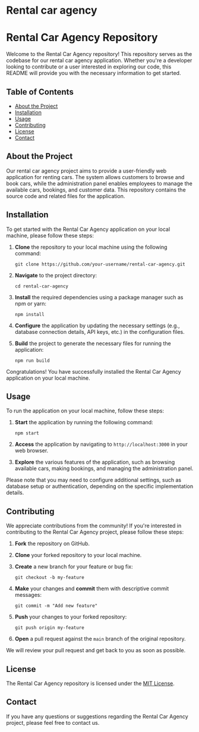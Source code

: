 # Rental car agency
# Rental Car Agency Repository

Welcome to the Rental Car Agency repository! This repository serves as the codebase for our rental car agency application. Whether you're a developer looking to contribute or a user interested in exploring our code, this README will provide you with the necessary information to get started.

## Table of Contents
- [About the Project](#about-the-project)
- [Installation](#installation)
- [Usage](#usage)
- [Contributing](#contributing)
- [License](#license)
- [Contact](#contact)

## About the Project
Our rental car agency project aims to provide a user-friendly web application for renting cars. The system allows customers to browse and book cars, while the administration panel enables employees to manage the available cars, bookings, and customer data. This repository contains the source code and related files for the application.

## Installation
To get started with the Rental Car Agency application on your local machine, please follow these steps:

1. **Clone** the repository to your local machine using the following command:
   ```
   git clone https://github.com/your-username/rental-car-agency.git
   ```

2. **Navigate** to the project directory:
   ```
   cd rental-car-agency
   ```

3. **Install** the required dependencies using a package manager such as npm or yarn:
   ```
   npm install
   ```

4. **Configure** the application by updating the necessary settings (e.g., database connection details, API keys, etc.) in the configuration files.

5. **Build** the project to generate the necessary files for running the application:
   ```
   npm run build
   ```

Congratulations! You have successfully installed the Rental Car Agency application on your local machine.

## Usage
To run the application on your local machine, follow these steps:

1. **Start** the application by running the following command:
   ```
   npm start
   ```

2. **Access** the application by navigating to `http://localhost:3000` in your web browser.

3. **Explore** the various features of the application, such as browsing available cars, making bookings, and managing the administration panel.

Please note that you may need to configure additional settings, such as database setup or authentication, depending on the specific implementation details.

## Contributing
We appreciate contributions from the community! If you're interested in contributing to the Rental Car Agency project, please follow these steps:

1. **Fork** the repository on GitHub.

2. **Clone** your forked repository to your local machine.

3. **Create** a new branch for your feature or bug fix:
   ```
   git checkout -b my-feature
   ```

4. **Make** your changes and **commit** them with descriptive commit messages:
   ```
   git commit -m "Add new feature"
   ```

5. **Push** your changes to your forked repository:
   ```
   git push origin my-feature
   ```

6. **Open** a pull request against the `main` branch of the original repository.

We will review your pull request and get back to you as soon as possible.

## License
The Rental Car Agency repository is licensed under the [MIT License](LICENSE).

## Contact
If you have any questions or suggestions regarding the Rental Car Agency project, please feel free to contact us.
